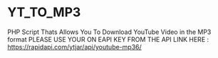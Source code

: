 # YT_TO_MP3
PHP Script Thats Allows You To Download YouTube Video in the MP3 format
PLEASE USE YOUR ON EAPI KEY FROM THE API LINK HERE : https://rapidapi.com/ytjar/api/youtube-mp36/
